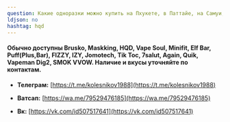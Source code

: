 ```yaml
---
question: Какие одноразки можно купить на Пхукете, в Паттайе, на Самуи, на Пангане и в Бангкоке?
ldjson: no
hashtag: hqd
---
```


#### Обычно доступны **Brusko, Maskking, HQD, Vape Soul, Minifit, Elf Bar, Puff(Plus,Bar), FIZZY, IZY, Jomotech, Tik Toc, 7salut, Again, Quik, Vapeman Dig2, SMOK VVOW**. Наличие и вкусы уточняйте по контактам.

* **Телеграм:** [https://t.me/kolesnikov1988](https://t.me/kolesnikov1988)

* **Ватсап:** [https://wa.me/79529476185](https://wa.me/79529476185)

* **Вк:** [https://vk.com/id507517641](https://vk.com/id507517641)
